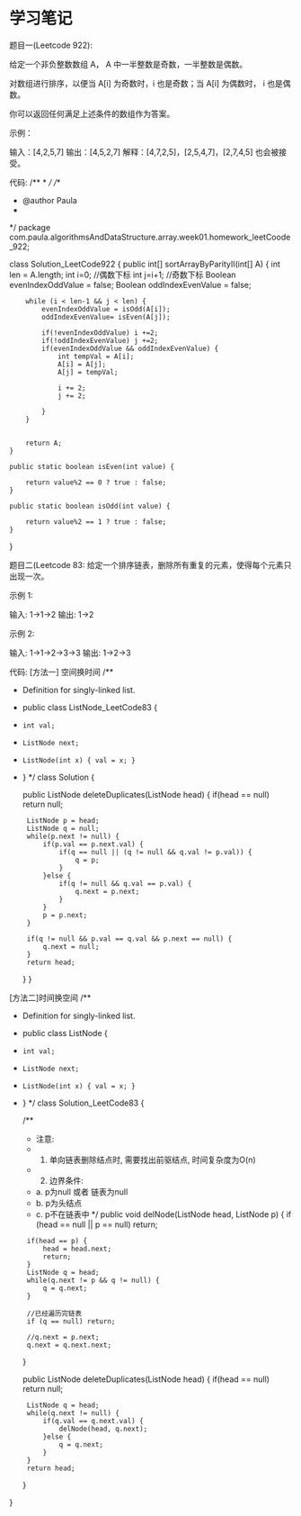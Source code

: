 # 学习笔记

题目一(Leetcode 922):

给定一个非负整数数组 A， A 中一半整数是奇数，一半整数是偶数。

对数组进行排序，以便当 A[i] 为奇数时，i 也是奇数；当 A[i] 为偶数时， i 也是偶数。

你可以返回任何满足上述条件的数组作为答案。



示例：

输入：[4,2,5,7]
输出：[4,5,2,7]
解释：[4,7,2,5]，[2,5,4,7]，[2,7,4,5] 也会被接受。


代码:
/**
 * 
 */
/**
 * @author Paula
 *
 */
package com.paula.algorithmsAndDataStructure.array.week01.homework_leetCoode_922;


class Solution_LeetCode922 {
	public int[] sortArrayByParityII(int[] A) {
        int len = A.length;
    	int i=0; //偶数下标
    	int j=i+1; //奇数下标
    	Boolean evenIndexOddValue = false;
    	Boolean oddIndexEvenValue = false;

        while (i < len-1 && j < len) {
        	evenIndexOddValue = isOdd(A[i]);
            oddIndexEvenValue= isEven(A[j]);

        	if(!evenIndexOddValue) i +=2;
        	if(!oddIndexEvenValue) j +=2;
        	if(evenIndexOddValue && oddIndexEvenValue) {
        		int tempVal = A[i];
        		A[i] = A[j];
        		A[j] = tempVal;

        		i += 2;
        		j += 2;

        	}
        }


    	return A;
    }

    public static boolean isEven(int value) {

    	return value%2 == 0 ? true : false;
    }

    public static boolean isOdd(int value) {

    	return value%2 == 1 ? true : false;
    }
}

题目二(Leetcode 83:
给定一个排序链表，删除所有重复的元素，使得每个元素只出现一次。

示例 1:

输入: 1->1->2
输出: 1->2

示例 2:

输入: 1->1->2->3->3
输出: 1->2->3

代码:
[方法一] 空间换时间
/**
 * Definition for singly-linked list.
 * public class ListNode_LeetCode83 {
 *     int val;
 *     ListNode next;
 *     ListNode(int x) { val = x; }
 * }
 */
class Solution {


	public ListNode deleteDuplicates(ListNode head) {
		if(head == null) return null;

		ListNode p = head;
		ListNode q = null;
        while(p.next != null) {
        	if(p.val == p.next.val) {
        		if(q == null || (q != null && q.val != p.val)) {
        			q = p;
        		}
        	}else {
        		if(q != null && q.val == p.val) {
        			q.next = p.next;
        		}
        	}
        	p = p.next;
        }

        if(q != null && p.val == q.val && p.next == null) {
        	q.next = null;
        } 
		return head;
    }
}



[方法二]时间换空间
/**
 * Definition for singly-linked list.
 * public class ListNode {
 *     int val;
 *     ListNode next;
 *     ListNode(int x) { val = x; }
 * }
 */
class Solution_LeetCode83 {


	/**
	 * 注意:
	 * 1) 单向链表删除结点时, 需要找出前驱结点, 时间复杂度为O(n)
	 * 2) 边界条件:
	 *    a. p为null 或者 链表为null
	 *    b. p为头结点
	 *    c. p不在链表中
	 */
	public void delNode(ListNode head, ListNode p) {
		if (head == null || p == null) return;

		if(head == p) {
			head = head.next;
			return;
		}
		ListNode q = head;
		while(q.next != p && q != null) {
			q = q.next;
		}

		//已经遍历完链表
		if (q == null) return;

		//q.next = p.next;
		q.next = q.next.next;


	}



	public ListNode deleteDuplicates(ListNode head) {
		if(head == null) return null;

		ListNode q = head;
        while(q.next != null) {
        	if(q.val == q.next.val) {
        		delNode(head, q.next);
        	}else {
        		q = q.next;
        	}     	
        }
		return head;
    }


}
